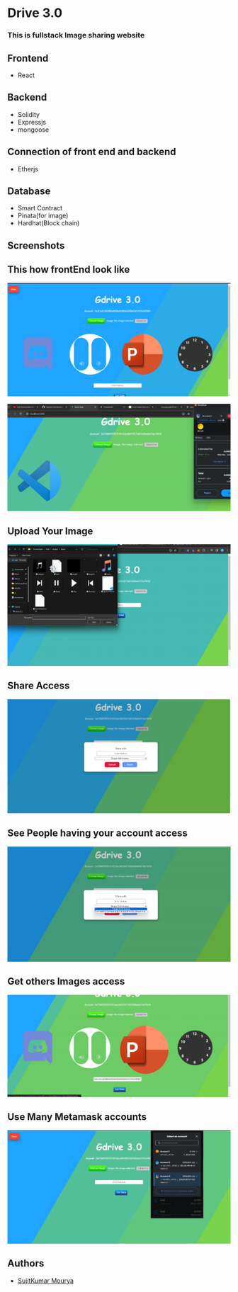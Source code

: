 # Drive 3.0

### This is fullstack Image sharing website


## Frontend

- React

## Backend

- Solidity
- Expressjs
- mongoose

## Connection of front end and backend

- Etherjs
 
## Database

- Smart Contract
- Pinata(for image)
- Hardhat(Block chain)


## Screenshots
## This how frontEnd look like
![Home page](https://github.com/mouryasujit/Drive-3.0/blob/main/images/homepae.png)

![Upload Image with wallet](https://github.com/mouryasujit/Drive-3.0/blob/main/images/uploadimagebyusingwallet.png)


## Upload Your Image
 ![Home page](https://github.com/mouryasujit/Drive-3.0/blob/main/images/uploadyourimage.png)
 
 
## Share Access
 ![room page](https://github.com/mouryasujit/Drive-3.0/blob/main/images/giveaccessto.png)
 
 
## See People having your account access
 ![room page](https://github.com/mouryasujit/Drive-3.0/blob/main/images/seesharelist.png)
 
 
## Get others Images access
 ![hotel page](https://github.com/mouryasujit/Drive-3.0/blob/main/images/inputothersaddress.png)
 
 
## Use Many Metamask accounts
 ![login page](https://github.com/mouryasujit/Drive-3.0/blob/main/images/connectwithmanyaccounts.png)
## Authors

- [SujitKumar Mourya](https://github.com/mouryasujit)

